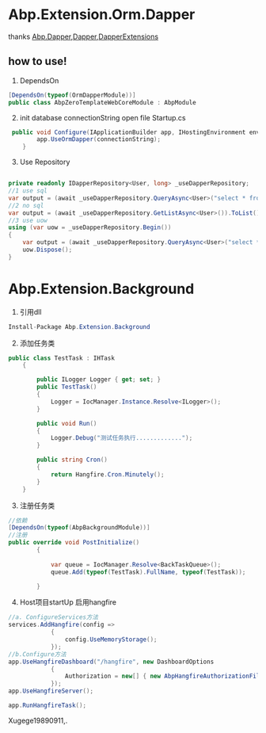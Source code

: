 # Abp.Extension.Orm.Dapper
thanks [Abp.Dapper](https://github.com/aspnetboilerplate/aspnetboilerplate "Abp.Dapper"),[Dapper](https://github.com/StackExchange/Dapper "Dapper"),[DapperExtensions](https://github.com/tmsmith/Dapper-Extensions "DapperExtensions")

## how to use!
1. DependsOn
``` csharp
[DependsOn(typeof(OrmDapperModule))]
public class AbpZeroTemplateWebCoreModule : AbpModule
```
2. init database connectionString
open file Startup.cs
``` csharp
 public void Configure(IApplicationBuilder app, IHostingEnvironment env, ILoggerFactory loggerFactory){
    	app.UseOrmDapper(connectionString);
    }
```
3. Use Repository



``` csharp

private readonly IDapperRepository<User, long> _useDapperRepository;
//1 use sql 
var output = (await _useDapperRepository.QueryAsync<User>("select * from AbpUsers")).ToList();
//2 no sql
var output = (await _useDapperRepository.GetListAsync<User>()).ToList();
//3 use uow
using (var uow = _useDapperRepository.Begin())
{
	var output = (await _useDapperRepository.QueryAsync<User>("select * from AbpUsers")).ToList();	
	uow.Dispose();
}

```


# Abp.Extension.Background

1. 引用dll
``` csharp
Install-Package Abp.Extension.Background


```
2. 添加任务类

``` csharp
public class TestTask : IHTask
    {

        public ILogger Logger { get; set; }
        public TestTask()
        {
            Logger = IocManager.Instance.Resolve<ILogger>();
        }

        public void Run()
        {
            Logger.Debug("测试任务执行.............");
        }

        public string Cron()
        {
            return Hangfire.Cron.Minutely();
        }
    }
```

3. 注册任务类

``` csharp 
//依赖
[DependsOn(typeof(AbpBackgroundModule))]
//注册
public override void PostInitialize()
        {
            
            var queue = IocManager.Resolve<BackTaskQueue>();
            queue.Add(typeof(TestTask).FullName, typeof(TestTask));

        }

```

4. Host项目startUp 启用hangfire

``` csharp
//a. ConfigureServices方法
services.AddHangfire(config =>
            {                
                config.UseMemoryStorage();
            });
//b.Configure方法
app.UseHangfireDashboard("/hangfire", new DashboardOptions
            {
                Authorization = new[] { new AbpHangfireAuthorizationFilter(AppPermissions.Pages_Administration_HangfireDashboard) }
            });
app.UseHangfireServer();

app.RunHangfireTask();

```

Xugege19890911,.